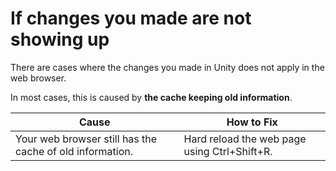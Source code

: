 
# If changes you made are not showing up 

There are cases where the changes you made in Unity does not apply in the web browser.

In most cases, this is caused by **the cache keeping old information**.

|  Cause |  How to Fix  |
| ----   | ---- |
| Your web browser still has the cache of old information. | Hard reload the web page using Ctrl+Shift+R. |
